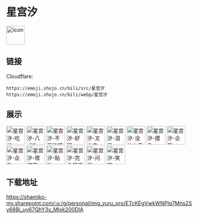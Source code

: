 # 星宫汐
<img src="https://emoji.shojo.cn/bili/src/星宫汐/icon.png" width="50" height="50" alt="icon">

## 链接
Cloudflare:
```
https://emoji.shojo.cn/bili/src/星宫汐
https://emoji.shojo.cn/bili/webp/星宫汐
```
## 展示
<img src="https://emoji.shojo.cn/bili/src/星宫汐/星宫汐-吃桃.png" width="50" height="50" alt="星宫汐-吃桃">
<img src="https://emoji.shojo.cn/bili/src/星宫汐/星宫汐-八成攻.png" width="50" height="50" alt="星宫汐-八成攻">
<img src="https://emoji.shojo.cn/bili/src/星宫汐/星宫汐-不要指望.png" width="50" height="50" alt="星宫汐-不要指望">
<img src="https://emoji.shojo.cn/bili/src/星宫汐/星宫汐-好耶.png" width="50" height="50" alt="星宫汐-好耶">
<img src="https://emoji.shojo.cn/bili/src/星宫汐/星宫汐-叉出去.png" width="50" height="50" alt="星宫汐-叉出去">
<img src="https://emoji.shojo.cn/bili/src/星宫汐/星宫汐-泪目.png" width="50" height="50" alt="星宫汐-泪目">
<img src="https://emoji.shojo.cn/bili/src/星宫汐/星宫汐-没什么事.png" width="50" height="50" alt="星宫汐-没什么事">
<img src="https://emoji.shojo.cn/bili/src/星宫汐/星宫汐-摸鱼.png" width="50" height="50" alt="星宫汐-摸鱼">
<img src="https://emoji.shojo.cn/bili/src/星宫汐/星宫汐-企鹅.png" width="50" height="50" alt="星宫汐-企鹅">
<img src="https://emoji.shojo.cn/bili/src/星宫汐/星宫汐-企飞.png" width="50" height="50" alt="星宫汐-企飞">
<img src="https://emoji.shojo.cn/bili/src/星宫汐/星宫汐-塔塔开.png" width="50" height="50" alt="星宫汐-塔塔开">
<img src="https://emoji.shojo.cn/bili/src/星宫汐/星宫汐-贴贴.png" width="50" height="50" alt="星宫汐-贴贴">
<img src="https://emoji.shojo.cn/bili/src/星宫汐/星宫汐-完全懂了.png" width="50" height="50" alt="星宫汐-完全懂了">
<img src="https://emoji.shojo.cn/bili/src/星宫汐/星宫汐-问号.png" width="50" height="50" alt="星宫汐-问号">
<img src="https://emoji.shojo.cn/bili/src/星宫汐/星宫汐-笑死.png" width="50" height="50" alt="星宫汐-笑死">

## 下载地址

https://shamiko-my.sharepoint.com/:u:/g/personal/img_yuru_pro/ETcKEgVwkWNPlq7Mns2Sy68Bj_uy67QhY3v_MIxk200DlA